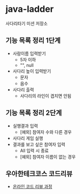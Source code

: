 # java-ladder
사다리타기 미션 저장소

## 기능 목록 정리 1단계
* 사람이름 입력받기
    * 5자 이하
    * "", null
* 사다리 높이 입력받기
    * 문자
    * 음수
* 사다리 출력
    * 사다리의 라인이 겹치면 안됨

## 기능 목록 정리 2단계
* 실행결과 입력
    * [예외] 참여자 수와 다른 경우
* 사다리 게임 실행
* 결과를 보고 싶은 참여자 입력
    * All 입력 시 종료
    * [예외] 참여자 이름이 없는 경우 


## 우아한테크코스 코드리뷰
* [온라인 코드 리뷰 과정](https://github.com/woowacourse/woowacourse-docs/blob/master/maincourse/README.md)